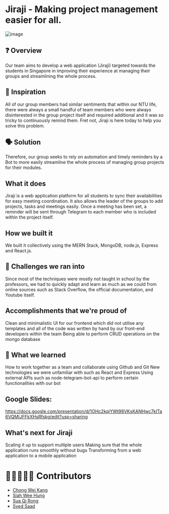 # Jiraji - Making project management easier for all.

![image](https://user-images.githubusercontent.com/95838788/221418240-f1f77633-fc1b-40ff-b68f-5c0b12e2f445.jpg)

## ❓ Overview

Our team aims to develop a web application (Jiraji) targeted towards the students in Singapore in improving their experience at managing their groups and streamlining the whole process.

## 💪 Inspiration
All of our group members had similar sentiments that within our NTU life, there were always a small handful of team members who were always disinterested in the group project itself and required additional and it was so tricky to continuously remind them. Fret not, Jiraji is here today to help you solve this problem.

## 🗣️ Solution
Therefore, our group seeks to rely on automation and timely reminders by a Bot to more easily streamline the whole process of managing group projects for their modules.

## What it does
Jiraji is a web application platform for all students to sync their availabilities for easy meeting coordination. It also allows the leader of the groups to add projects, tasks and meetings easily. Once a meeting has been set, a reminder will be sent through Telegram to each member who is included within the project itself.

## How we built it
We built it collectively using the MERN Stack, MongoDB, node.js, Express and React.js.

## 🚀 Challenges we ran into
Since most of the techniques were mostly not taught in school by the professors, we had to quickly adapt and learn as much as we could from online sources such as Stack Overflow, the official documentation, and Youtube itself.

## Accomplishments that we're proud of
Clean and minimalistic UI for our frontend which did not utilise any templates and all of the code was written by hand by our front-end developers within the team
Being able to perform CRUD operations on the mongo database

## 🚶 What we learned
How to work together as a team and collaborate using Github and Git
New technologies we were unfamiliar with such as React and Express
Using external APIs such as node-telegram-bot-api to perform certain functionalities with our bot

## Google Slides:
https://docs.google.com/presentation/d/1OHc2kqiYWt98VKsKANHwc7kITa6VQMIJFFkXHsRfskg/edit?usp=sharing

## What's next for Jiraji
Scaling it up to support multiple users
Making sure that the whole application runs smoothly without bugs
Transforming from a web application to a mobile application

# 🧑🏽‍🤝‍🧑🏽 Contributors
* [Chong Wei Kang](https://github.com/weikangg)
* [Siah Wee Hung](https://github.com/axwhyzee)
* [Sua Qi Rong](https://github.com/Soqoro)
* [Syed Saad](https://github.com/syed0059)
